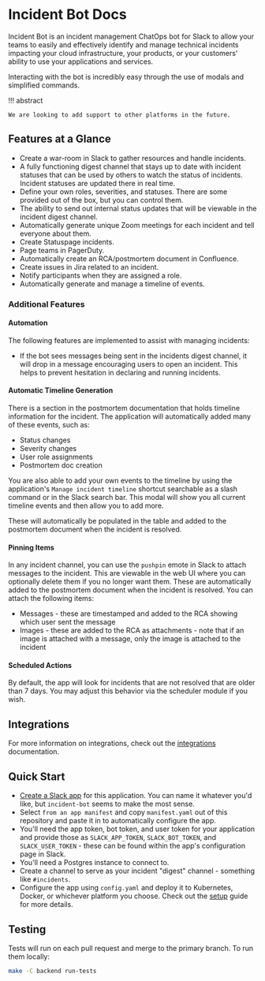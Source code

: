 # Incident Bot Docs

Incident Bot is an incident management ChatOps bot for Slack to allow your teams to easily and effectively identify and manage technical incidents impacting your cloud infrastructure, your products, or your customers' ability to use your applications and services.

Interacting with the bot is incredibly easy through the use of modals and simplified commands.

!!! abstract

    We are looking to add support to other platforms in the future.

## Features at a Glance

- Create a war-room in Slack to gather resources and handle incidents.
- A fully functioning digest channel that stays up to date with incident statuses that can be used by others to watch the status of incidents. Incident statuses are updated there in real time.
- Define your own roles, severities, and statuses. There are some provided out of the box, but you can control them.
- The ability to send out internal status updates that will be viewable in the incident digest channel.
- Automatically generate unique Zoom meetings for each incident and tell everyone about them.
- Create Statuspage incidents.
- Page teams in PagerDuty.
- Automatically create an RCA/postmortem document in Confluence.
- Create issues in Jira related to an incident.
- Notify participants when they are assigned a role.
- Automatically generate and manage a timeline of events.

### Additional Features

#### Automation

The following features are implemented to assist with managing incidents:

- If the bot sees messages being sent in the incidents digest channel, it will drop in a message encouraging users to open an incident. This helps to prevent hesitation in declaring and running incidents.

#### Automatic Timeline Generation

There is a section in the postmortem documentation that holds timeline information for the incident. The application will automatically added many of these events, such as:

- Status changes
- Severity changes
- User role assignments
- Postmortem doc creation

You are also able to add your own events to the timeline by using the application's `Manage incident timeline` shortcut searchable as a slash command or in the Slack search bar. This modal will show you all current timeline events and then allow you to add more.

These will automatically be populated in the table and added to the postmortem document when the incident is resolved.

#### Pinning Items

In any incident channel, you can use the `pushpin` emote in Slack to attach messages to the incident. This are viewable in the web UI where you can optionally delete them if you no longer want them. These are automatically added to the postmortem document when the incident is resolved. You can attach the following items:

- Messages - these are timestamped and added to the RCA showing which user sent the message
- Images - these are added to the RCA as attachments - note that if an image is attached with a message, only the image is attached to the incident

#### Scheduled Actions

By default, the app will look for incidents that are not resolved that are older than 7 days. You may adjust this behavior via the scheduler module if you wish.

## Integrations

For more information on integrations, check out the [integrations](/integrations/) documentation.

## Quick Start

- [Create a Slack app](https://api.slack.com/apps?new_app=1) for this application. You can name it whatever you'd like, but `incident-bot` seems to make the most sense.
- Select `from an app manifest` and copy `manifest.yaml` out of this repository and paste it in to automatically configure the app.
- You'll need the app token, bot token, and user token for your application and provide those as `SLACK_APP_TOKEN`, `SLACK_BOT_TOKEN`, and `SLACK_USER_TOKEN` - these can be found within the app's configuration page in Slack.
- You'll need a Postgres instance to connect to.
- Create a channel to serve as your incident "digest" channel - something like `#incidents`.
- Configure the app using `config.yaml` and deploy it to Kubernetes, Docker, or whichever platform you choose. Check out the [setup](/setup/) guide for more details.

## Testing

Tests will run on each pull request and merge to the primary branch. To run them locally:

```bash
make -C backend run-tests
```
